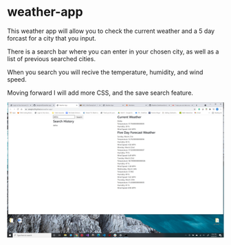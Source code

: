 # weather-app

This weather app will allow you to check the current weather and a 5 day forcast for a city that you input.

There is a search bar where you can enter in your chosen city, as well as a list of previous searched cities. 

When you search you will recive the temperature, humidity, and wind speed. 

Moving forward I will add more CSS, and the save search feature. 


![screenshot](.//assets/screenshot.png)

